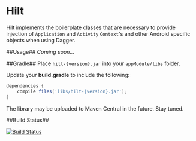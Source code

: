 Hilt
====

Hilt implements the boilerplate classes that are necessary to provide injection of `Application` and `Activity` `Context`'s and other Android specific objects when using Dagger.

##Usage##
*Coming soon...*

##Gradle##
Place `hilt-{version}.jar` into your `appModule/libs` folder.

Update your **build.gradle** to include the following:
```groovy
dependencies {
    compile files('libs/hilt-{version}.jar');
}
```

The library may be uploaded to Maven Central in the future. Stay tuned.


##Build Status##

[![Build Status](https://travis-ci.org/austynmahoney/Hilt.svg?branch=master)](https://travis-ci.org/austynmahoney/Hilt)
